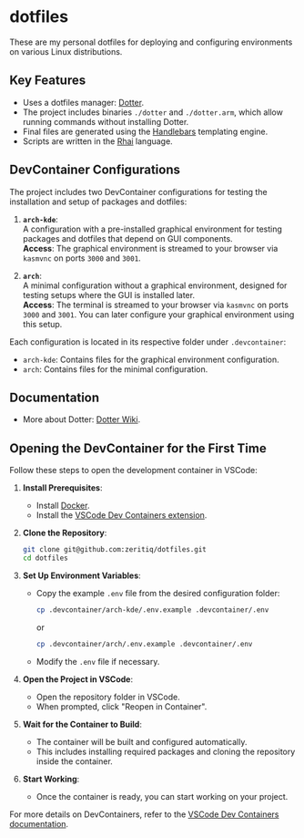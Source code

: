 # dotfiles

These are my personal dotfiles for deploying and configuring environments on various Linux distributions.

## Key Features
- Uses a dotfiles manager: [Dotter](https://github.com/SuperCuber/dotter).
- The project includes binaries `./dotter` and `./dotter.arm`, which allow running commands without installing Dotter.
- Final files are generated using the [Handlebars](https://handlebarsjs.com/guide) templating engine.
- Scripts are written in the [Rhai](https://github.com/rhaiscript/rhai) language.

## DevContainer Configurations

The project includes two DevContainer configurations for testing the installation and setup of packages and dotfiles:

1. **`arch-kde`**:  
   A configuration with a pre-installed graphical environment for testing packages and dotfiles that depend on GUI components.  
   **Access**: The graphical environment is streamed to your browser via `kasmvnc` on ports `3000` and `3001`.

2. **`arch`**:  
   A minimal configuration without a graphical environment, designed for testing setups where the GUI is installed later.  
   **Access**: The terminal is streamed to your browser via `kasmvnc` on ports `3000` and `3001`. You can later configure your graphical environment using this setup.

Each configuration is located in its respective folder under `.devcontainer`:
- `arch-kde`: Contains files for the graphical environment configuration.
- `arch`: Contains files for the minimal configuration.

## Documentation
- More about Dotter: [Dotter Wiki](https://github.com/SuperCuber/dotter/wiki).

## Opening the DevContainer for the First Time

Follow these steps to open the development container in VSCode:

1. **Install Prerequisites**:
   - Install [Docker](https://www.docker.com/).
   - Install the [VSCode Dev Containers extension](https://marketplace.visualstudio.com/items?itemName=ms-vscode-remote.remote-containers).

2. **Clone the Repository**:
   ```bash
   git clone git@github.com:zeritiq/dotfiles.git
   cd dotfiles
   ```

3. **Set Up Environment Variables**:
   - Copy the example `.env` file from the desired configuration folder:
     ```bash
     cp .devcontainer/arch-kde/.env.example .devcontainer/.env
     ```
     or
     ```bash
     cp .devcontainer/arch/.env.example .devcontainer/.env
     ```
   - Modify the `.env` file if necessary.

4. **Open the Project in VSCode**:
   - Open the repository folder in VSCode.
   - When prompted, click "Reopen in Container".

5. **Wait for the Container to Build**:
   - The container will be built and configured automatically.
   - This includes installing required packages and cloning the repository inside the container.

6. **Start Working**:
   - Once the container is ready, you can start working on your project.

For more details on DevContainers, refer to the [VSCode Dev Containers documentation](https://code.visualstudio.com/docs/devcontainers/containers).
